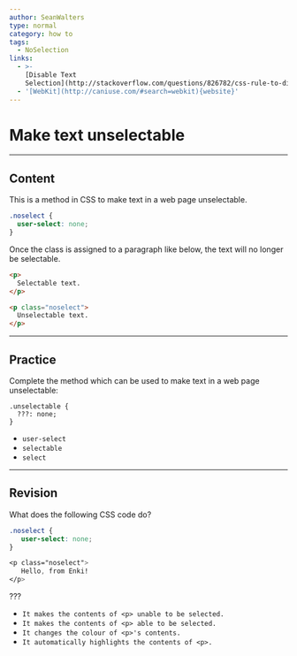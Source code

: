 ```yaml
---
author: SeanWalters
type: normal
category: how to
tags:
  - NoSelection
links:
  - >-
    [Disable Text
    Selection](http://stackoverflow.com/questions/826782/css-rule-to-disable-text-selection-highlighting){discussion}
  - '[WebKit](http://caniuse.com/#search=webkit){website}'
---
```


# Make text unselectable


---

## Content

This is a method in CSS to make text in a web page unselectable.

```css
.noselect {
  user-select: none;
}
```

Once the class is assigned to a paragraph like below, the text will no longer be selectable.

```html
<p>
  Selectable text.
</p>
```

```html
<p class="noselect">
  Unselectable text.
</p>
```


---

## Practice

Complete the method which can be used to make text in a web page unselectable:

```plain-text
.unselectable {
  ???: none;
}
```

- `user-select`
- `selectable`
- `select`


---

## Revision

What does the following CSS code do?

```css
.noselect {
   user-select: none;
}

<p class="noselect">
   Hello, from Enki!
</p>
```

???

- `It makes the contents of <p> unable to be selected.`
- `It makes the contents of <p> able to be selected.`
- `It changes the colour of <p>'s contents.`
- `It automatically highlights the contents of <p>.`
